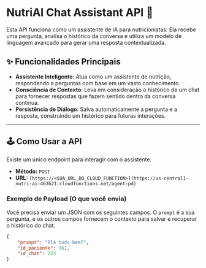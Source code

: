 # NutriAI Chat Assistant API 🤖

Esta API funciona como um assistente de IA para nutricionistas. Ela recebe uma pergunta, analisa o histórico da conversa e utiliza um modelo de linguagem avançado para gerar uma resposta contextualizada.

## ✨ Funcionalidades Principais

- **Assistente Inteligente**: Atua como um assistente de nutrição, respondendo a perguntas com base em um vasto conhecimento.
- **Consciência de Contexto**: Leva em consideração o histórico de um chat para fornecer respostas que fazem sentido dentro da conversa contínua.
- **Persistência de Diálogo**: Salva automaticamente a pergunta e a resposta, construindo um histórico para futuras interações.

---

## 🕹️ Como Usar a API

Existe um único endpoint para interagir com o assistente.

- **Método:** `POST`
- **URL:** `[https://<SUA_URL_DO_CLOUD_FUNCTION>](https://us-central1-nutri-ai-463621.cloudfunctions.net/agent-pd)`

### Exemplo de Payload (O que você envia)

Você precisa enviar um JSON com os seguintes campos. O `prompt` é a sua pergunta, e os outros campos fornecem o contexto para salvar e recuperar o histórico do chat.

```json
{
    "prompt": "Olá tudo bem?",
    "id_paciente": 161,
    "id_chat": 223
}
